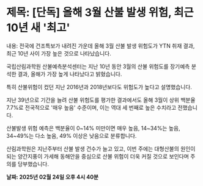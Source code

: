 # **제목: [단독] 올해 3월 산불 발생 위험, 최근 10년 새 '최고'**

  내용: 전국에 건조특보가 내려진 가운데 올해 3월 산불 발생 위험도가 YTN 취재 결과, 최근 10년 사이 가장 높은 것으로 나타났습니다.

국립산림과학원 산불예측분석센터는 지난 10년 동안 3월의 산불 위험도를 장기예측 분석한 결과, 올해가 가장 높게 나타났다고 밝혔습니다.

특히 산불위험이 컸던 지난 2016년과 2018년보다도 위험도가 높다고 설명했습니다.

지난 39년으로 기간을 늘려 산불 위험도를 평가한 결과에서도 올해 3월이 상위 백분율 7.7%로 전국적으로 '매우 높음' 수준이며, 이는 역대 세 번째로 높은 수치라고 전했습니다.

산불발생 위험 예측은 백분율이 0~14% 미만이면 매우 높음, 14~34%는 높음, 34~49%는 다소 높음, 49% 이상은 낮음으로 분류합니다.

산림과학원은 지난주부터 산불 발생 건수가 늘고 있고, 이번 주에는 대형산불의 원인이 되는 양간지풍이 가세해 동해안을 중심으로 산불 위험이 더욱 커질 것으로 보인다며 주의를 당부했습니다.

  **날짜: 2025년 02월 24일 오후 4시 40분**